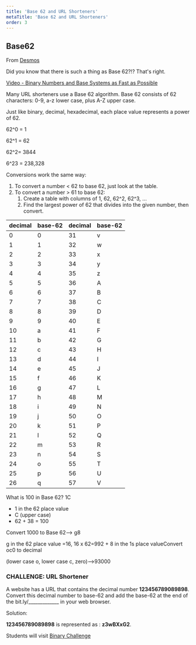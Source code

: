 ```yaml
---
title: 'Base 62 and URL Shorteners'
metaTitle: 'Base 62 and URL Shorteners'
order: 3
---
```


## Base62

From [Desmos](https://teacher.desmos.com/activitybuilder/custom/5ca3977f77b19b0afb470ed9#preview/14fee18f-35d1-4277-babd-351254c1ff38)

Did you know that there is such a thing as Base 62?!? That's right.  

[Video - Binary Numbers and Base Systems as Fast as Possible](https://youtu.be/LpuPe81bc2w)

Many URL shorteners use a Base 62 algorithm. Base 62 consists of 62 characters: 0-9, a-z lower case, plus A-Z upper case.

Just like binary, decimal, hexadecimal, each place value represents a power of 62. 

62^0 = 1 

62^1 = 62 

62^2= 3844 

6^23 = 238,328 

Conversions work the same way: 

1. To convert a number < 62 to base 62, just look at the table.  
2. To convert a number > 61 to base 62:
    1. Create a table with columns of 1, 62, 62^2, 62^3, ...
    2. Find the largest power of 62 that divides into the given number, then convert.

| decimal | base-62 | decimal | base-62 |
|---|---|---|---|
| 0 | 0 | 31 | v |
| 1 | 1 | 32 | w |
| 2 | 2 | 33 | x |
| 3 | 3 | 34 | y |
| 4 | 4 | 35 | z |
| 5 | 5 | 36 | A |
| 6 | 6 | 37 | B |
| 7 | 7 | 38 | C |
| 8 | 8 | 39 | D |
| 9 | 9 | 40 | E |
| 10 | a | 41 | F |
| 11 | b | 42 | G |
| 12 | c | 43 | H |
| 13 | d | 44 | I |
| 14 | e | 45 | J |
| 15 | f | 46 | K |
| 16 | g | 47 | L |
| 17 | h | 48 | M |
| 18 | i | 49 | N |
| 19 | j | 50 | O |
| 20 | k | 51 | P |
| 21 | l | 52 | Q |
| 22 | m | 53 | R |
| 23 | n | 54 | S |
| 24 | o | 55 | T |
| 25 | p | 56 | U |
| 26 | q | 57 | V |

What is 100 in Base 62? 1C  

* 1 in the 62 place value
* C (upper case)
* 62 + 38 = 100

Convert 1000 to Base 62--> g8

g in the 62 place value =16, 16 x 62=992 + 8 in the 1s place valueConvert oc0 to decimal 

(lower case o, lower case c, zero)-->93000 

 

### CHALLENGE: URL Shortener

A website has a URL that contains the decimal number **123456789089898**. Convert this decimal number to base-62 and add the base-62 at the end of the bit.ly/_____________ in your web browser.

Solution: 

**123456789089898** is represented as : **z3wBXxG2**.  

Students will visit [Binary Challenge](http://bit.ly/z3wBXxG2)